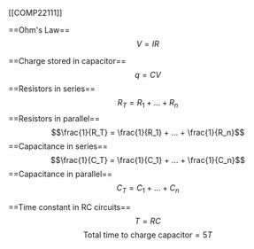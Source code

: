 [[COMP22111]]

==Ohm's Law==
$$V =IR$$

==Charge stored in capacitor==
$$q = CV$$
==Resistors in series==
$$R_T = R_1 + ... + R_n$$
==Resistors in parallel==
$$\frac{1}{R_T} = \frac{1}{R_1} + ... + \frac{1}{R_n}$$
==Capacitance in series==
$$\frac{1}{C_T} = \frac{1}{C_1} + ... + \frac{1}{C_n}$$
==Capacitance in parallel==
$$C_T = C_1 + ... + C_n$$


==Time constant in RC circuits==
$$T = RC$$
$$\textrm{Total time to charge capacitor}=5T$$
